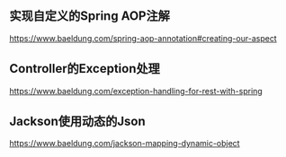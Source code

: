 ## 实现自定义的Spring AOP注解
<https://www.baeldung.com/spring-aop-annotation#creating-our-aspect>

## Controller的Exception处理
<https://www.baeldung.com/exception-handling-for-rest-with-spring>

## Jackson使用动态的Json
<https://www.baeldung.com/jackson-mapping-dynamic-object>
